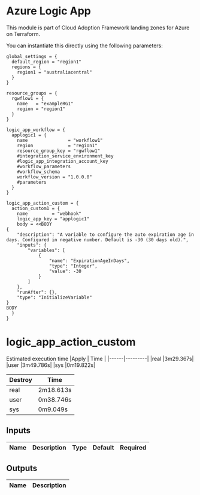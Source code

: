 # Azure Logic App

This module is part of Cloud Adoption Framework landing zones for Azure on Terraform.

You can instantiate this directly using the following parameters:

```hcl
global_settings = {
  default_region = "region1"
  regions = {
    region1 = "australiacentral"
  }
}

resource_groups = {
  rgwflow1 = {
    name   = "exampleRG1"
    region = "region1"
  }
}

logic_app_workflow = {
  applogic1 = {
    name               = "workflow1"
    region             = "region1"
    resource_group_key = "rgwflow1"
    #integration_service_environment_key
    #logic_app_integration_account_key
    #workflow_parameters
    #workflow_schema
    workflow_version = "1.0.0.0"
    #parameters
  }
}

logic_app_action_custom = {
  action_custom1 = {
    name         = "webhook"
    logic_app_key = "applogic1"
    body = <<BODY
{
    "description": "A variable to configure the auto expiration age in days. Configured in negative number. Default is -30 (30 days old).",
    "inputs": {
        "variables": [
            {
                "name": "ExpirationAgeInDays",
                "type": "Integer",
                "value": -30
            }
        ]
    },
    "runAfter": {},
    "type": "InitializeVariable"
}
BODY
  }
}
```
# logic_app_action_custom
Estimated execution time
|Apply |    Time |
|------|---------|
|real  |3m29.367s|
|user  |3m49.786s|
|sys   |0m19.822s|

| Destroy|  Time   |
|--------|---------|
|real    |2m18.613s |
|user    |0m38.746s|
|sys     |0m9.049s |

## Inputs
| Name | Description | Type | Default | Required |
|------|-------------|------|---------|:--------:|


## Outputs
| Name | Description |
|------|-------------|

